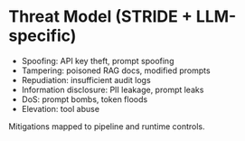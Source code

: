 # Threat Model (STRIDE + LLM-specific)
- Spoofing: API key theft, prompt spoofing
- Tampering: poisoned RAG docs, modified prompts
- Repudiation: insufficient audit logs
- Information disclosure: PII leakage, prompt leaks
- DoS: prompt bombs, token floods
- Elevation: tool abuse

Mitigations mapped to pipeline and runtime controls.
